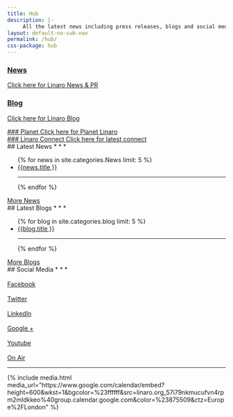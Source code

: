 ```yaml
---
title: Hub
description: |-
     All the latest news including press releases, blogs and social media as well as Linaro events.
layout: default-no-sub-nav
permalink: /hub/
css-package: hub
---
```

<div class="row hub-row">

<div class="col-sm-3 hub-block">

<a href="/blog/">
<div class="hub-block-inner light hub-green" markdown="1">

### News
Click here for Linaro News & PR

</div>
</a>

</div>

<div class="col-sm-3 hub-block">
<a href="/blog/">
<div class="hub-block-inner light hub-blue" markdown="1">

### Blog
Click here for Linaro Blog

</div>
</a>

</div>
<div class="col-sm-3 hub-block">
<a href="/planet/">
<div class="hub-block-inner light hub-pink" markdown="1">
### Planet
Click here for Planet Linaro
</div>
</a>

</div>
<div class="col-sm-3 hub-block">

<a href="http://connect.linaro.org">
<div class="hub-block-inner light hub-grey" markdown="1">
### Linaro Connect
Click here for latest connect
</div>
</a>


</div>

</div>

<div class="row hub-row">
<div class="col-sm-4" markdown="1">
## Latest News
* * *
<ul class="nav nav-stacked">
{% for news in site.categories.News limit: 5 %}
<a href="{{news.url}}">
    <li>{{news.title  }}</li>
</a>
<hr>
{% endfor %}
</ul>
<a href="/news/" class="btn btn-primary pull-right">More News</a>
</div>
<div class="col-sm-4" markdown="1">
## Latest Blogs
* * *
<ul class="nav nav-stacked">
{% for blog in site.categories.blog limit: 5 %}
<a href="{{blog.url}}">
    <li>{{blog.title }}</li>
</a>
<hr>
{% endfor %}
</ul>
<a href="/blog/" class="btn btn-primary pull-right">More Blogs</a>
</div>
<div class="col-sm-4" markdown="1">
## Social Media
* * *
<div class="row no-padding">

<div class="col-xs-4 hub-social-media-icon text-center">
<a href="https://wwww.facebook.com/{{site.data.company.facebook_username}}">
    <i class="icon-facebook"></i><br>
    Facebook
</a>
</div>
<div class="col-xs-4 hub-social-media-icon text-center">
<a href="https://www.twitter.com/{{site.data.company.twitter_username}}">
    <i class="icon-twitter"></i><br>
    Twitter
</a>
</div>
<div class="col-xs-4 hub-social-media-icon text-center">
<a href="https://www.linkedin.com/company/{{site.data.company.linkedin_username}}">
    <i class="icon-linkedin"></i><br>
    LinkedIn
</a>
</div>
<div class="col-xs-4 hub-social-media-icon text-center">
<a href="https://plus.google.com/{{site.data.company.google_plus_username}}">
    <i class="icon-gplus"></i><br>
    Google +
</a>
</div>
<div class="col-xs-4 hub-social-media-icon text-center">
<a href="https://www.youtube.com/user/{{site.data.company.youtube_username}}?sub_confirmation=1">
    <i class="icon-youtube"></i><br>
    Youtube
</a>
</div>
<div class="col-xs-4 hub-social-media-icon text-center">
<a href="https://www.youtube.com/user/linaroOnAir?sub_confirmation=1">
    <i class="icon-youtube-play"></i><br>
    On Air
</a>
</div>
</div>
<hr>
</div>

</div>

<div class="row">

<div class="col-xs-12">
{% include media.html media_url="https://www.google.com/calendar/embed?height=600&wkst=1&bgcolor=%23ffffff&src=linaro.org_57i79nkmucufvn4rpm2mldkkeo%40group.calendar.google.com&color=%23875509&ctz=Europe%2FLondon" %}
<br>
</div>
</div>